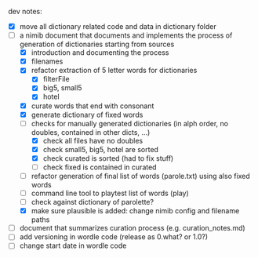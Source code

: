 dev notes:

- [x] move all dictionary related code and data in dictionary folder
- [ ] a nimib document that documents and implements the process of generation of dictionaries starting from sources
  - [x] introduction and documenting the process
  - [x] filenames
  - [x] refactor extraction of 5 letter words for dictionaries
    - [x] filterFile
    - [x] big5, small5
    - [x] hotel
  - [x] curate words that end with consonant
  - [x] generate dictionary of fixed words
  - [ ] checks for manually generated dictionaries (in alph order, no doubles, contained in other dicts, ...)
    - [x] check all files have no doubles
    - [x] check small5, big5, hotel are sorted
    - [x] check curated is sorted (had to fix stuff)
    - [ ] check fixed is contained in curated
  - [ ] refactor generation of final list of words (parole.txt) using also fixed words
  - [ ] command line tool to playtest list of words (play)
  - [ ] check against dictionary of parolette?
  - [x] make sure plausible is added: change nimib config and filename paths
- [ ] document that summarizes curation process (e.g. curation_notes.md)
- [ ] add versioning in wordle code (release as 0.what? or 1.0?)
- [ ] change start date in wordle code